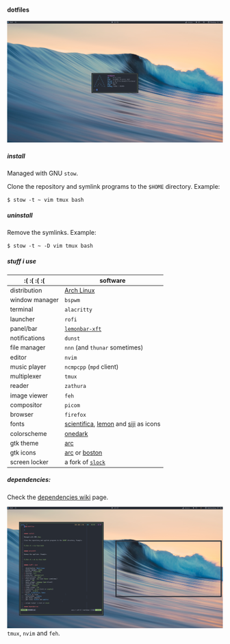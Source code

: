 #### dotfiles

![1](./.img/1.png)

##### install

Managed with GNU `stow`.

Clone the repository and symlink programs to the `$HOME` directory. Example:

```
$ stow -t ~ vim tmux bash
```

##### uninstall

Remove the symlinks. Example:

```
$ stow -t ~ -D vim tmux bash
```

##### stuff i use

| :( :( :( :(  | software                          |
|--------------|-----------------------------------|
|distribution  |[Arch Linux](https://archlinux.org)|
|window manager|`bspwm`|
|terminal      |`alacritty`|
|launcher      |`rofi`|
|panel/bar     |[`lemonbar-xft`](https://github.com/krypt-n/bar)|
|notifications |`dunst`|
|file manager  |`nnn` (and `thunar` sometimes)|
|editor        |`nvim`|
|music player  |`ncmpcpp` (`mpd` client)|
|multiplexer   |`tmux`|
|reader        |`zathura`|
|image viewer  |`feh`|
|compositor    |`picom`|
|browser       |`firefox`|
|fonts         |[scientifica](https://github.com/NerdyPepper/scientifica), [lemon](https://github.com/cmvnd/fonts) and [siji](https://github.com/stark/siji) as icons|
|colorscheme   |[onedark](https://github.com/joshdick/onedark.vim)|
|gtk theme     |[arc](https://github.com/jnsh/arc-theme)|
|gtk icons     |[arc](https://github.com/horst3180/arc-icon-theme) or [boston](https://github.com/heychrisd/Boston-Icons)|
|screen locker |a fork of [`slock`](https://github.com/cer-0/suckless/tree/iceberg/slock)|

##### dependencies:

Check the [dependencies wiki](https://github.com/cer-0/dots/wiki/Dependencies) page.

![2](./.img/2.png)
`tmux`, `nvim` and `feh`.
